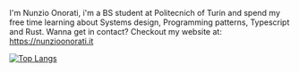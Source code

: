 I'm Nunzio Onorati, i'm a BS student at Politecnich of Turin and spend my free time learning about Systems design, Programming patterns, Typescript and Rust.
Wanna get in contact? Checkout my website at: [https://nunzioonorati.it
](https://nunzioonorati.onrender.com)

<!--START_SECTION:waka-->
<!--END_SECTION:waka-->

<!--[![Nunzio's GitHub stats](https://github-readme-stats.vercel.app/api?username=nunzioono&theme=dark)](https://github.com/anuraghazra/github-readme-stats)-->

[![Top Langs](https://github-readme-stats.vercel.app/api/top-langs/?username=nunzioono&theme=dark&layout=donut)](https://github.com/anuraghazra/github-readme-stats)
